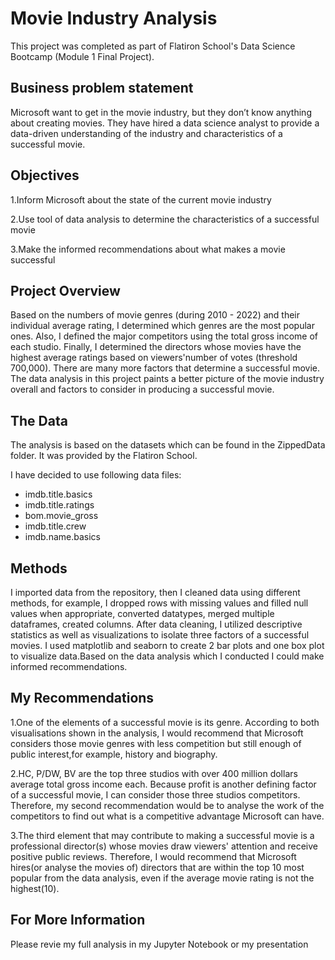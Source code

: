 # Movie Industry Analysis

This project was completed as part of Flatiron School's Data Science Bootcamp (Module 1 Final Project).

## Business problem statement

Microsoft want to get in the movie industry, but they don’t know anything about creating movies. They have hired  a data science analyst to provide a data-driven understanding of the industry and characteristics of a successful movie.

## Objectives

1.Inform Microsoft about the state of the current movie industry

2.Use tool of data analysis to determine the characteristics of a successful movie

3.Make the informed recommendations about what makes a movie successful


## Project Overview

Based on the numbers of movie genres (during 2010 - 2022) and their individual average rating, I determined which genres are the most popular ones. Also, I defined the major competitors using the total gross income of each studio. Finally, I determined the directors whose movies have the highest average ratings based on viewers'number of votes (threshold 700,000). There are many more factors that determine a successful movie. The data analysis in this project paints a better picture of the movie industry overall and factors to consider in producing a successful movie.


## The Data

The analysis is based on the datasets which can be found in the ZippedData folder. It was provided by the Flatiron School.

I have decided to use following data files:

* imdb.title.basics
* imdb.title.ratings
* bom.movie_gross
* imdb.title.crew
* imdb.name.basics


## Methods

I imported data from the repository, then I cleaned data using different methods, for example, I dropped rows with missing values and filled null values when appropriate, converted datatypes, merged multiple dataframes, created columns. After data cleaning, I utilized descriptive statistics as well as visualizations to isolate three factors of a successful movies. I used matplotlib and seaborn to create 2 bar plots and one box plot to visualize data.Based on the data analysis which I conducted I could make informed recommendations.

## My Recommendations

1.One of the elements of a successful movie is its genre. According to both visualisations shown in the analysis, I would recommend that Microsoft considers those movie genres with less competition but still enough of public interest,for example, history and biography.

2.HC, P/DW, BV are the top three studios with over 400 million dollars average total gross income each. Because profit is another defining factor of a successful movie, I can consider those three studios competitors. Therefore, my second recommendation would be to analyse the work of the competitors to find out what is a competitive advantage Microsoft can have.

3.The third element that may contribute to making a successful movie is a professional director(s) whose movies draw viewers' attention and receive positive public reviews. Therefore, I would recommend that Microsoft hires(or analyse the movies of) directors that are within the top 10 most popular from the data analysis, even if the average movie rating is not the highest(10).

## For More Information 

Please revie my full analysis in my Jupyter Notebook or my presentation



